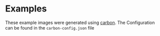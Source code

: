 # Examples
These example images were generated using [carbon](carbon.now.sh). The Configuration can be found in the `carbon-config.json` file